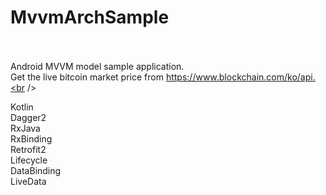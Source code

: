 # MvvmArchSample <br /><br />

Android MVVM model sample application. <br />
Get the live bitcoin market price from https://www.blockchain.com/ko/api.<br /><br />

Kotlin <br />
Dagger2 <br />
RxJava <br />
RxBinding <br />
Retrofit2 <br />
Lifecycle <br />
DataBinding <br />
LiveData <br />

